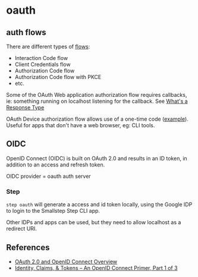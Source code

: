 # oauth

## auth flows

There are different types of [flows](https://developer.okta.com/docs/concepts/oauth-openid/#choosing-an-oauth-2-0-flow):

- Interaction Code flow
- Client Credentials flow
- Authorization Code flow
- Authorization Code flow with PKCE
- etc.

Some of the OAuth Web application authorization flow requires callbacks, ie: something running on localhost listening for the callback. See [What's a Response Type](https://developer.okta.com/blog/2017/07/25/oidc-primer-part-1#whats-a-response-type)

OAuth Device authorization flow allows use of a one-time code ([example](https://github.com/cli/cli/pull/1522)). Useful for apps that don't have a web browser, eg: CLI tools.

## OIDC

OpenID Connect (OIDC) is built on OAuth 2.0 and results in an ID token, in addition to an access and refresh token.

OIDC provider = oauth auth server

### Step

`step oauth` will generate a access and id token locally, using the Google IDP to login to the Smallstep Step CLI app.

Other IDPs and apps can be used, but they need to allow localhost as a redirect URI.

## References

- [OAuth 2.0 and OpenID Connect Overview](https://developer.okta.com/docs/concepts/oauth-openid/)
- [Identity, Claims, & Tokens – An OpenID Connect Primer, Part 1 of 3](https://developer.okta.com/blog/2017/07/25/oidc-primer-part-1)
